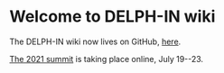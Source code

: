 # Welcome to DELPH-IN wiki

The DELPH-IN wiki now lives on GitHub, [here](https://github.com/delph-in/docs/wiki).

[The 2021 summit](https://github.com/delph-in/docs/wiki/Virtual2021Participants) is taking place online, July 19--23.
